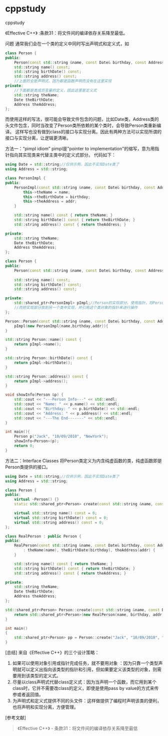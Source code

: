 # cppstudy
cppstudy

《Effective C++》 :条款31：将文件间的编译依存关系降至最低。

问题
通常我们会在一个类的定义中同时写出声明式和定义式，如
```cpp
class Person {
public:
	Person(const std::string &name, const Date& birthday, const Address& addr);
	std::string name() const;
	std::string birthDate() const;
	std::string address() const;
	//上面的全是声明式，因为都是函数声明而没有在这里实现
private:
	//下面都是类成员变量的定义，因此这里是定义式
	std::string theName;
	Date theBirthDate;
	Address theAddress;
};
```
而使用这样的写法，很可能会导致文件包含的问题，比如Date类，Address类的头文件包含，同时当改变了Person类所依赖的某个类时，会导致Person类重新编译。
这样写也没有做到class的接口与实现分离。因此有两种方法可以实现所谓的接口与实现分离，让逻辑更清晰。

方法一：“pimpl idiom”
pimpl是"pointer to implementation"的缩写，意为用指针指向其实现类来代替主类中的定义式部分。
代码如下：

```cpp
using Date = std::string;//仅供示例，因此不实现Date类了
using Address = std::string;

class PersonImpl {
public:
	PersonImpl(const std::string &name, const Date& birthday, const Address& addr) {
		this->theName = name;
		this->theBirthDate = birthday;
		this->theAddress = addr;
	}

	std::string name() const { return theName; }
	std::string birthDate() const { return theBirthDate; }
	std::string address() const { return theAddress; }

private:
	std::string theName;
	Date theBirthDate;
	Address theAddress;
};

class Person {
public:
	Person(const std::string &name, const Date& birthday, const Address& addr);
	
	std::string name() const;
	std::string birthDate() const;
	std::string address() const;

private:
	std::shared_ptr<PersonImpl> pImpl;//Person的实现部分，使用指针，将Person类变成只有接口的类，
	//而把实现部分放到另一个类中实现，并引用这个类对象的指针来进行操作
};

Person::Person(const std::string &name, const Date& birthday, const Address& addr):
	pImpl(new PersonImpl(name,birthday,addr)){
}

std::string Person::name() const {
	return pImpl->name();
}

std::string Person::birthDate() const {
	return pImpl->birthDate();
}

std::string Person::address() const {
	return pImpl->address();
}

void showInfo(Person &p) {
	std::cout << "---Person Info---" << std::endl;
	std::cout << "Name: " << p.name() << std::endl;
	std::cout << "Birthday: " << p.birthDate() << std::endl;
	std::cout << "Address: " << p.address() << std::endl;
	std::cout << "---The End-------" << std::endl;
}

int main(){
	Person p("Jack", "10/09/2010", "NewYork");
	showInfo<Person>(p);
	return 0;
}
```

方法二：Interface Classes
将Person类定义为内含纯虚函数的类，纯虚函数即是Person类提供的接口。

```cpp
using Date = std::string;//仅供示例，因此不实现Date类了
using Address = std::string;

class Person {
public:
	virtual ~Person() {}
	static std::shared_ptr<Person> create(const std::string &name, const Date& birthday, const Address& addr);

	virtual std::string name() const = 0;
	virtual std::string birthDate() const = 0;
	virtual std::string address() const = 0;
};

class RealPerson : public Person {
public:
	RealPerson(const std::string &name, const Date& birthday, const Address& addr)
		: theName(name), theBirthDate(birthday), theAddress(addr) {
	}

	std::string name() const { return theName; }
	std::string birthDate() const { return theBirthDate; }
	std::string address() const { return theAddress; }

private:
	std::string theName;
	Date theBirthDate;
	Address theAddress;
};

std::shared_ptr<Person> Person::create(const std::string &name, const Date& birthday, const Address& addr) {
	return std::shared_ptr<Person>(new RealPerson(name, birthday, addr));
}

int main()
{
	std::shared_ptr<Person> pp = Person::create("Jack", "10/09/2010", "NewYork");
}
```

[总结]
来自《Effective C++》的三个设计策略：

1. 如果可以使用对象引用或指针完成任务，就不要用对象 ：因为只靠一个类型声明就可以定义出指向该类型的指针和引用，但如果要定义该类型的对象，则需要用到该类型的定义式。
2. 尽量以class声明式代替class定义式：因为当声明一个函数，而它用到某个class时，它并不需要改class的定义，即使是使用pass by value的方式来传参或者返回值。
3. 为声明式和定义式提供不同的头文件：这样做提供了编程时声明该类的便利，也将声明和实现分离，方便管理。

[参考文献]
>《Effective C++》 - 条款31：将文件间的编译依存关系降至最低

